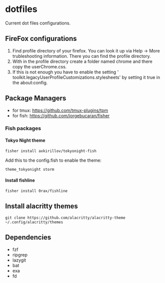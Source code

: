 # dotfiles

Current dot files configurations.

## FireFox configurations

1. Find profile directory of your firefox. You can look it up via Help -> More trubleshooting information. There you can find the profile directory.
2. With in the profile directory create a folder named chrome and there copy the userChrome.css.
3. If this is not enough you have to enable the setting ' toolkit.legacyUserProfileCustomizations.stylesheets' by setting it true in the about:config.

## Package Managers

- for tmux: https://github.com/tmux-plugins/tpm
- for fish: https://github.com/jorgebucaran/fisher

### Fish packages

#### Tokyo Night theme

```shell
fisher install axkirillov/tokyonight-fish
```
Add this to the config.fish to enable the theme:
```shell
theme_tokyonight storm
```

#### Install fishline

```shell
fisher install 0rax/fishline
```
## Install alacritty themes
```shell
git clone https://github.com/alacritty/alacritty-theme ~/.config/alacritty/themes
```


## Dependencies
- fzf
- ripgrep
- lazygit
- bat
- exa
- fd

